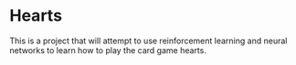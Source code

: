 # Hearts

This is a project that will attempt to use reinforcement learning and neural networks to learn how to play the card game hearts.

